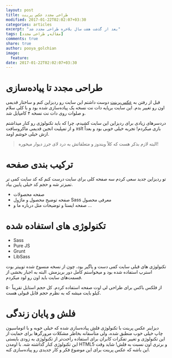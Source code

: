 ```yaml
---
layout: post
title: طراحی مجدد عکس پرینت
modified: 2017-01-22T02:02:07+03:30
categories: articles
excerpt: "بعد از گذشت هشت سال بلاخره طراحی مجدد شد"
tags: [مقاله, طراحی مجدد]
comments: true
share: true
author: pooya_golchian
image:
  feature:
date: 2017-01-22T02:02:07+03:30
---
```



# طراحی مجدد تا پیاده‌سازی

قبل از رفتن به [عکس‌پرینت][1] دوست داشتم این سایت رو ردیزاین کنم و ساختار قدیمی اون رو تغییر بدم. این سایت برپایه دات نت نسخه یک پیاده‌سازی شده بود و با کلی سلام و صلوات روی دات نت نسخه ۴ کامپایل شد.

دردسرهای زیادی برای ردیزاین این سایت کشیدم، چرا که باید تکنولوژی رو کنار میذاشتم و از تمپلیت انجین قدیمی ماکروسافت xslt بازی میکردم! تجربه خیلی خوبی بود و بعداً ازش خیلی خوشم اومد.

> البته لازم بذکر هست که کلاً ویندوز و متعلقاتش به درد لای جرز دیوار میخوره!

#  ترکیب بندی صفحه

تو ردیزاین جدید سعی کردم سه صفحه کلی برای سایت درست کنم که کد سایت کمی تر تمیزتر شه و حجم کد خیلی پایین بیاد.

* صفحه محصولات
* صفحه توضیح محصول و ماژول Sass معرفی محصول
* صفحه ایستا و توضیحات مثل درباره ما و …

# تکنولوژی های استفاده شده

* Sass
* Pure JS
* Grunt
* LibSass

تکنولوژی های قبلی سایت کمی دست و پاگیر بود، چون از نسخه منسوخ شده توییتر بوت استرپ استفاده شده بود و میخواستم کامل دور بریزمش. البته به اجبار بخشی از قسمت‌های سایت باید اون رو لود میکردم.

از فلکس باکس برای طراحی لی اوت صفحه استفاده کردم. کل حجم استایل تقریباً ۵۰ کیلو بایت میشه که به نظرم حجم قابل قبولی هست.

# فلش و پایان زندگی

دیزاینر عکس پرینت با تکنولوژی فلش پیاده‌سازی شده که خیلی خوبه و با اتوماسیون چاپ خیلی خوب منطبق شده، ولی متأسفانه بخاطر مشکلات مرورگرها برای حمایت از این تکنولوژی و تغییر تفکرات کابران برای استفاده راحت‌تر از تکنولوژی به زودی بایستی این تکنولوژی کنار گذاشته شه.
با اومدن HTML5  و برتری اون نسبت به فلش! شاید وقت این باشه که عکس پرینت برای این موضوع فکر و کار جدیدی رو پیاده‌سازی کنه.





[1]: http://axprint.com
